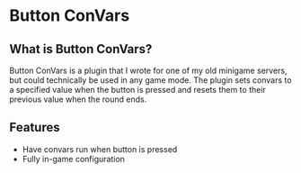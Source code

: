 # Button ConVars

## What is Button ConVars?

Button ConVars is a plugin that I wrote for one of my old minigame servers, but could technically be used in any game mode. The plugin sets convars to a specified value when the button is pressed and resets them to their previous value when the round ends.

## Features

- Have convars run when button is pressed
- Fully in-game configuration
